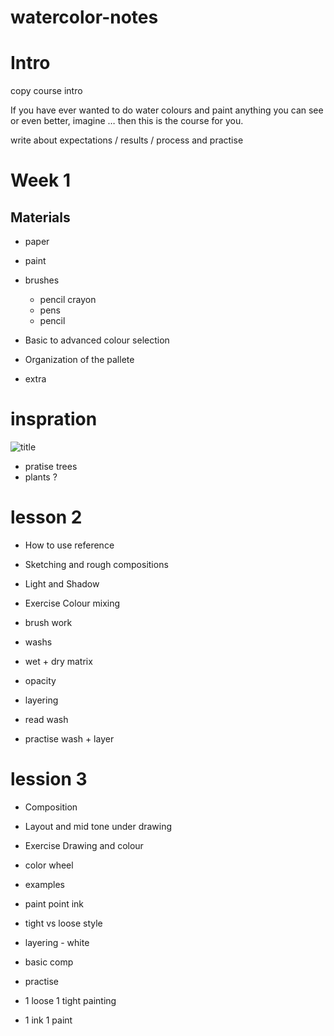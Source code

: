 # watercolor-notes

# Intro 

copy course intro

If you have ever wanted to do water colours and paint anything you can see or even better, imagine 
… then this is the course for you.

write about expectations / results / process and practise

# Week 1

## Materials
- paper 
- paint 
- brushes
  - pencil crayon
  - pens
  - pencil
- Basic to advanced colour selection
- Organization of the pallete

- extra 

# inspration
![title](http://78.media.tumblr.com/003419250833093404a5239253d0fded/tumblr_ow1yq0n8CT1tin44bo1_1280.jpg)



- pratise trees 
- plants ?

# lesson 2

- How to use reference
- Sketching and rough compositions
- Light and Shadow
- Exercise Colour mixing

- brush work
- washs 
- wet + dry matrix 
- opacity
- layering 

- read wash 
- practise wash + layer

# lession 3

- Composition
- Layout and mid tone under drawing
- Exercise Drawing and colour


- color wheel
- examples 
- paint point ink 
- tight vs loose style 
- layering - white 
- basic comp

- practise 
- 1 loose 1 tight painting 
- 1 ink 1 paint
